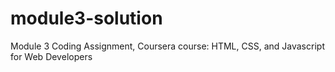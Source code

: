 # module3-solution
Module 3 Coding Assignment, Coursera course: HTML, CSS, and Javascript for Web Developers